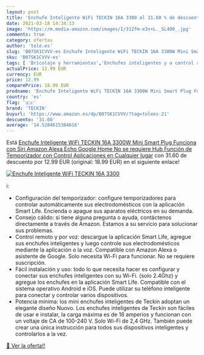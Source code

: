 ```yaml
---
layout: post
title: 'Enchufe Inteligente WiFi TECKIN 16A 3300 al 31.60 % de descuento'
date: 2021-03-18 14:34:13
image: 'https://m.media-amazon.com/images/I/312fm-e3x+L._SL400_.jpg'
comments: true
category: ofertas
author: 'tole.es'
slug: 'B07SK1CVVV-es Enchufe Inteligente WiFi TECKIN 16A 3300W Mini Smart Plug...'
sku: 'B07SK1CVVV-es'
tags: [ 'Bricolaje y herramientas','Enchufes inteligentes y a control remoto','Enchufes y accesorios','Instalación eléctrica','alexa','enchufe','google','home','inteligente','teckin', ]
actualPrice: 12.99 EUR
currency: EUR
price: 12.99
comparePrice: 18.99 EUR
prodname: 'Enchufe Inteligente WiFi TECKIN 16A 3300W Mini Smart Plug Funciona con Siri Amazon Alexa  Echo  Google Home  No se requiere Hub  Función de Temporizador  con Control Aplicaciones en Cualquier lugar'
country: 'es'
flag: '🇪🇸'
brand: 'TECKIN'
buyurl: 'https://www.amazon.es/dp/B07SK1CVVV/?tag=tolees-21'
descuento: '31.60'
average: '14.5284615384616'
---
```


Está [Enchufe Inteligente WiFi TECKIN 16A 3300W Mini Smart Plug Funciona con Siri Amazon Alexa  Echo  Google Home  No se requiere Hub  Función de Temporizador  con Control Aplicaciones en Cualquier lugar](https://www.amazon.es/dp/B07SK1CVVV/?tag=tolees-21) con 31.60 de descuento por 12.99 EUR (original: 18.99 EUR) en el siguiente enlace!

[![Enchufe Inteligente WiFi TECKIN 16A 3300](https://m.media-amazon.com/images/I/312fm-e3x+L._SL400_.jpg)](https://www.amazon.es/dp/B07SK1CVVV/?tag=tolees-21)

ℹ️:

- Configuración del temporizador: configure temporizadores para controlar automáticamente sus electrodomésticos con la aplicación Smart Life. Encienda o apague sus aparatos eléctricos en su demanda.
- Consejo cálido: si tiene alguna pregunta o ayuda, contáctenos directamente a través de Amazon. Estamos a su servicio para solucionar sus problemas.
- Control remoto y por voz: descargue la aplicación Smart Life, agregue sus enchufes inteligentes y luego controle sus electrodomésticos mediante la aplicación o la voz. Compatible con Amazon Alexa o asistente de Google. Solo necesita Wi-Fi para funcionar. No se requiere suscripción.
- Fácil instalación y uso: todo lo que necesita hacer es configurar y conectar sus enchufes inteligentes con su Wi-Fi. (solo 2.4Ghz) y agregue los enchufes en la aplicación Smart Life. Compatible con el sistema operativo Android e iOS. Puede utilizar su teléfono inteligente para conectar y controlar varios dispositivos.
- Potencia mínima: los mini enchufes inteligentes de Teckin adoptan un elegante diseño Nuovo. Los enchufes inteligentes de Teckin son fáciles de usar e instalar, la carga máxima es de 16 amperios y funcionan con un voltaje de CA de 100-240 V. Solo Wi-Fi de 2,4 GHz. También puede crear una única instrucción para todos sus dispositivos inteligentes y controlarlos a la vez.

[🛒 Ver la oferta!!](https://www.amazon.es/dp/B07SK1CVVV/?tag=tolees-21)

